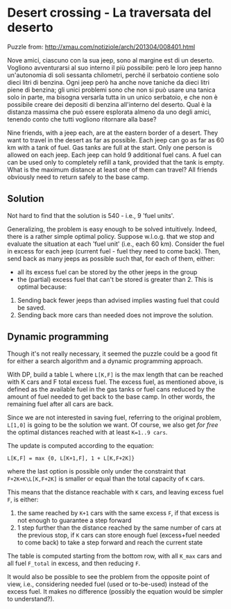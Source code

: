 Desert crossing - La traversata del deserto
=========================

Puzzle from:
http://xmau.com/notiziole/arch/201304/008401.html

Nove amici, ciascuno con la sua jeep, sono al margine est di un deserto. Vogliono avventurarsi al suo interno il più possibile: però le loro jeep hanno un'autonomia di soli sessanta chilometri, perché il serbatoio contiene solo dieci litri di benzina. Ogni jeep però ha anche nove taniche da dieci litri piene di benzina; gli unici problemi sono che non si può usare una tanica solo in parte, ma bisogna versarla tutta in un unico serbatoio, e che non è possibile creare dei depositi di benzina all'interno del deserto. Qual è la distanza massima che può essere esplorata almeno da uno degli amici, tenendo conto che tutti vogliono ritornare alla base?

Nine friends, with a jeep each, are at the eastern border of a desert.
They want to travel in the desert as far as possible.
Each jeep can go as far as 60 km with a tank of fuel. Gas tanks are full at the start. Only one person is allowed on each jeep.
Each jeep can hold 9 additional fuel cans. 
A fuel can can be used only to completely refill a tank, provided that the tank is empty.
What is the maximum distance at least one of them can travel?
All friends obviously need to return safely to the base camp.

Solution
--------

Not hard to find that the solution is 540 - i.e., 9 'fuel units'.

Generalizing, the problem is easy enough to be solved intuitively. 
Indeed, there is a rather simple optimal policy.
Suppose w.l.o.g. that we stop and evaluate the situation at each 'fuel unit' (i.e., each 60 km).
Consider the fuel in excess for each jeep (current fuel - fuel they need to come back). 
Then, send back as many jeeps as possible such that, for each of them, either:
- all its excess fuel can be stored by the other jeeps in the group 
- the (partial) excess fuel that can't be stored is greater than 2.
This is optimal because:
1. Sending back fewer jeeps than advised implies wasting fuel that could be saved. 
2. Sending back more cars than needed does not improve the solution.

Dynamic programming
-------------------

Though it's not really necessary, it seemed the puzzle could be a good fit for either a search algorithm and a dynamic programming approach.

With DP, build a table L where `L[K,F]` is the max length that can be reached with K cars and F total excess fuel. 
The excess fuel, as mentioned above, is defined as the available fuel in the gas tanks or fuel cans reduced by the amount of fuel needed to get back to the base camp. In other words, the remaining fuel after all cars are back.

Since we are not interested in saving fuel, referring to the original problem, `L[1,0]` is going to be the solution we want. 
Of course, we also get _for free_ the optimal distances reached with at least `K=1..9 cars`.

The update is computed according to the equation:

    L[K,F] = max {0, L[K+1,F], 1 + L[K,F+2K]}

where the last option is possible only under the constraint that `F+2K+K\L[K,F+2K]` is smaller or equal than the total capacity of `K` cars.

This means that the distance reachable with `K` cars, and leaving excess fuel `F`, is either: 

1. the same reached by `K+1` cars with the same excess `F`, if that excess is not enough to guarantee a step forward
2. 1 step further than the distance reached by the same number of cars at the previous stop, if `K` cars can store enough fuel (excess+fuel needed to come back) to take a step forward and reach the current state

The table is computed starting from the bottom row, with all `K_max` cars and all fuel `F_total` in excess, and then reducing `F`. 

It would also be possible to see the problem from the opposite point of view, i.e., considering needed fuel (used or to-be-used) instead of the excess fuel. It makes no difference (possibly the equation would be simpler to understand?).
